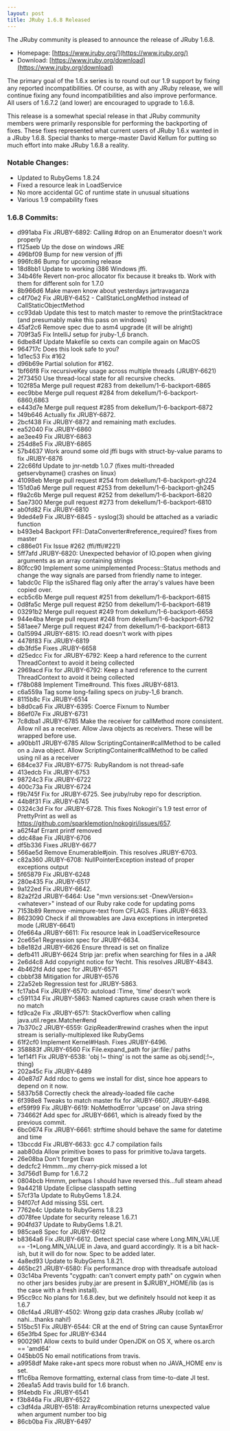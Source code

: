 ```yaml
---
layout: post
title: JRuby 1.6.8 Released
---
```

The JRuby community is pleased to announce the release of JRuby 1.6.8.

- Homepage: [https://www.jruby.org/](https://www.jruby.org/)
- Download: [https://www.jruby.org/download](https://www.jruby.org/download)

The primary goal of the 1.6.x series is to round out our 1.9 support by fixing any reported incompatibilities. Of course, as with any JRuby release, we will continue fixing any found incompatibilities and also improve performance. All users of 1.6.7.2 (and lower) are encouraged to upgrade to 1.6.8.

This release is a somewhat special release in that JRuby community members were primarily responsible for performing the backporting of fixes.  These fixes represented what current users of JRuby 1.6.x wanted in a JRuby 1.6.8.  Special thanks to merge-master David Kellum for putting so much effort into make JRuby 1.6.8 a reality.

### Notable Changes:

- Updated to RubyGems 1.8.24
- Fixed a resource leak in LoadService
- No more accidental GC of runtime state in unusual situations
- Various 1.9 compability fixes

### 1.6.8 Commits:

- d991aba Fix JRUBY-6892: Calling #drop on an Enumerator doesn't work properly
- f125aeb Up the dose on windows JRE
- 496bf09 Bump for new version of jffi
- 996fc86 Bump for upcoming release
- 18d8bb1 Update to working i386 Windows jffi.
- 34b46fe Revert non-proc allocator fix because it breaks tb.  Work with them for different soln for 1.7.0
- 8b966d6 Make maven know about yesterdays jartravaganza
- c4f70e2 Fix JRUBY-6452 - CallStaticLongMethod instead of CallStaticObjectMethod
- cc93dab Update this test to match master to remove the printStacktrace (and presumably make this pass on windows)
- 45af2c6 Remove spec due to asm4 upgrade (it will be alright)
- 709f3a5 Fix IntelliJ setup for jruby-1_6 branch.
- 6dbe84f Update Makefile so cexts can compile again on MacOS
- 964717c Does this look safe to you?
- 1d1ec53 Fix #162
- d96b69e Partial solution for #162.
- 1bf66f8 Fix recursiveKey usage across multiple threads (JRUBY-6621)
- 2f73450 Use thread-local state for all recursive checks.
- 102f85a Merge pull request #283 from dekellum/1-6-backport-6865
- eec9bbe Merge pull request #284 from dekellum/1-6-backport-6860,6863
- e443d7e Merge pull request #285 from dekellum/1-6-backport-6872
- 149b646 Actually fix JRUBY-6872.
- 2bcf438 Fix JRUBY-6872 and remaining math excludes.
- ea52040 Fix JRUBY-6860
- ae3ee49 Fix JRUBY-6863
- 254d8e5 Fix JRUBY-6865
- 57b4637 Work around some old jffi bugs with struct-by-value params to fix JRUBY-6876
- 22c66fd Update to jnr-netdb 1.0.7 (fixes multi-threaded getservbyname() crashes on linux)
- 41098eb Merge pull request #254 from dekellum/1-6-backport-gh224
- 151d0a6 Merge pull request #253 from dekellum/1-6-backport-gh245
- f9a2c6b Merge pull request #252 from dekellum/1-6-backport-6820
- 5ae7300 Merge pull request #273 from dekellum/1-6-backport-6810
- ab0fd82 Fix JRUBY-6810
- 9ded4e9 Fix JRUBY-6845 - syslog(3) should be attached as a variadic function
- b493eb4 Backport FFI::DataConverter#reference_required? fixes from master
- c886e01 Fix Issue #262 (ffi/ffi/#221)
- 5ff7afd JRUBY-6820: Unexpected behavior of IO.popen when giving arguments as an array containing strings
- 80fcc90 Implement some unimplemented Process::Status methods and change the way signals are parsed from friendly name to integer.
- 1abdc0c Flip the isShared flag only after the array's values have been copied over.
- ecb5c6b Merge pull request #251 from dekellum/1-6-backport-6815
- 0d8fa5c Merge pull request #250 from dekellum/1-6-backport-6819
- 03291b2 Merge pull request #249 from dekellum/1-6-backport-6658
- 944e4ba Merge pull request #248 from dekellum/1-6-backport-6792
- 581aee7 Merge pull request #247 from dekellum/1-6-backport-6813
- 0a15994 JRUBY-6815: IO.read doesn't work with pipes
- 4478f83 Fix JRUBY-6819
- db3fd5e Fixes JRUBY-6658
- d25edcc Fix for JRUBY-6792:  Keep a hard reference to the current ThreadContext to avoid it being collected
- 2969acd Fix for JRUBY-6792:  Keep a hard reference to the current ThreadContext to avoid it being collected
- f78b088 Implement Time#round. This fixes JRUBY-6813.
- c6a559a Tag some long-failing specs on jruby-1_6 branch.
- 8115b8c Fix JRUBY-6514
- b8d0ca6 Fix JRUBY-6395: Coerce Fixnum to Number
- 86ef07e Fix JRUBY-6731
- 7c8dba1 JRUBY-6785 Make the receiver for callMethod more consistent. Allow nil as a receiver.  Allow Java objects as receivers.  These will be wrapped before use.
- a90bb11 JRUBY-6785 Allow ScriptingContainer#callMethod to be called on a Java object. Allow ScriptingContainer#callMethod to be called using nil as a receiver
- 684ce37 Fix JRUBY-6775: RubyRandom is not thread-safe
- 413edcb Fix JRUBY-6753
- 98724c3 Fix JRUBY-6722
- 400c73a Fix JRUBY-6724
- f9b745f Fix for JRUBY-6725. See jruby/ruby repo for description.
- 44b8f31 Fix JRUBY-6745
- 0324c3d Fix for JRUBY-6728. This fixes Nokogiri's 1.9 test error of PrettyPrint as well as https://github.com/sparklemotion/nokogiri/issues/657.
- a62f4af Errant printf removed
- ddc48ae Fix JRUBY-6706
- df5b336 Fixes JRUBY-6677
- 566ae5d Remove Enumerable#join. This resolves JRUBY-6703.
- c82a360 JRUBY-6708: NullPointerException instead of proper exceptions output
- 5f65879 Fix JRUBY-6248
- 280e435 Fix JRUBY-6517
- 9a122ed Fix JRUBY-6642.
- 82a2f2d JRUBY-6464: Use "mvn versions:set -DnewVersion=&lt;whatever&gt;" instead of our Ruby rake code for updating poms
- 7153b89 Remove -mimpure-text from CFLAGS.  Fixes JRUBY-6633.
- 8623090 Check if all throwables are Java exceptions in interpreted mode (JRUBY-6641)
- 0fe664a JRUBY-6611: Fix resource leak in LoadServiceResource
- 2ce65e1 Regression spec for JRUBY-6634.
- b8e182d JRUBY-6626 Ensure thread is set on finalize
- defb411 JRUBY-6624 Strip jar: prefix when searching for files in a JAR
- 2e6d4c8 Add copyright notice for Yecht. This resolves JRUBY-4843.
- 4b462fd Add spec for JRUBY-6571
- cbbbf38 Mitigation for JRUBY-6576
- 22a52eb Regression test for JRUBY-5863.
- fc17ab4 Fix JRUBY-6570: autoload :Time, 'time' doesn't work
- c591134 Fix JRUBY-5863: Named captures cause crash when there is no match
- fd9ca2e Fix JRUBY-6571: StackOverflow when calling java.util.regex.Matcher#end
- 7b370c2 JRUBY-6559: GzipReader#rewind crashes when the input stream is serially-multiplexed like RubyGems
- 61f2cf0 Implement Kernel#Hash. Fixes JRUBY-6496.
- 358883f JRUBY-6560 Fix File.expand_path for jar:file:/ paths
- 1ef14f1 Fix JRUBY-6538: 'obj !~ thing' is not the same as obj.send(:!~, thing)
- 202a45c Fix JRUBY-6489
- 40e87d7 Add rdoc to gems we install for dist, since hoe appears to depend on it now.
- 5837b58 Correctly check the already-loaded file cache
- 6f398e8 Tweaks to match master fix for JRUBY-6607, JRUBY-6498.
- ef59f99 Fix JRUBY-6619: NoMethodError 'upcase' on Java string
- 734662f Add spec for JRUBY-6661, which is already fixed by the previous commit.
- 6bc0674 Fix JRUBY-6661: strftime should behave the same for datetime and time
- 13bccdd Fix JRUBY-6633: gcc 4.7 compilation fails
- aab80da Allow primitive boxes to pass for primitive toJava targets.
- 26e08ba Don't forget Evan
- dedcfc2 Hmmm...my cherry-pick missed a lot
- 3d756d1 Bump for 1.6.7.2
- 0804bcb Hmmm, perhaps I should have reversed this...full steam ahead
- 9a44218 Update Eclipse classpath setting
- 57cf31a Update to RubyGems 1.8.24.
- 94f07cf Add missing SSL cert.
- 7762e4c Update to RubyGems 1.8.23
- d078fee Update for security release 1.6.7.1
- 904fd37 Update to RubyGems 1.8.21.
- 985cae8 Spec for JRUBY-6612
- b8364a6 Fix JRUBY-6612. Detect special case where Long.MIN_VALUE == -1\*Long.MIN_VALUE in Java, and guard accordingly. It is a bit hack-ish, but it will do for now. Spec to be added later.
- 4a8ed93 Update to RubyGems 1.8.21.
- 465bc21 JRUBY-6580: Fix performance drop with threadsafe autoload
- 03c14ba Prevents "cygpath: can't convert empty path" on cygwin when no other jars besides jruby.jar are present in $JRUBY_HOME/lib (as is the case with a fresh install).
- 95cc9cc No plans for 1.6.8.dev, but we definitely hsould not keep it as 1.6.7
- 08cf4a4 JRUBY-4502: Wrong gzip data crashes JRuby (collab w/ nahi...thanks nahi!)
- 515bc51 Fix JRUBY-6544: CR at the end of String can cause SyntaxError
- 65e3fb4 Spec for JRUBY-6344
- 9002961 Allow cexts to build under OpenJDK on OS X, where os.arch == 'amd64'
- 045bb05 No email notifications from travis.
- a9958df Make rake+ant specs more robust when no JAVA_HOME env is set.
- ff1c6ba Remove formatting, external class from time-to-date JI test.
- 26ea1a5 Add travis build for 1.6 branch.
- 9f4ebdb Fix JRUBY-6541
- f3b846a Fix JRUBY-6522
- c3df4da JRUBY-6518: Array#combination returns unexpected value when argument number too big
- 86cb0ba Fix JRUBY-6497
